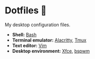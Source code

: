 # Dotfiles :rocket:

My desktop configuration files.

- **Shell:** [Bash](https://www.gnu.org/software/bash/)
- **Terminal emulator:** [Alacritty](https://github.com/alacritty/alacritty), [Tmux](https://github.com/tmux/tmux)
- **Text editor:** [Vim](https://github.com/vim/vim)
- **Desktop environment:** [Xfce](https://www.xfce.org), [bspwm](https://github.com/baskerville/bspwm)

